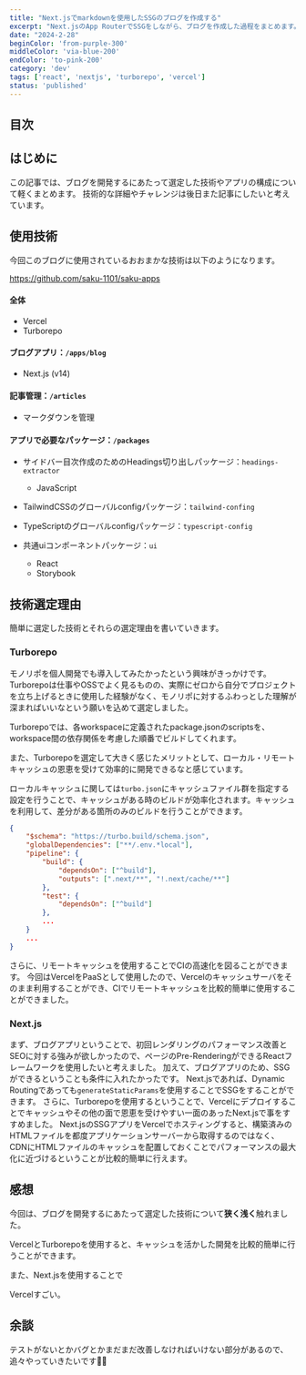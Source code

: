 ```yaml
---
title: "Next.jsでmarkdownを使用したSSGのブログを作成する"
excerpt: "Next.jsのApp RouterでSSGをしながら、ブログを作成した過程をまとめます。"
date: "2024-2-28"
beginColor: 'from-purple-300'
middleColor: 'via-blue-200'
endColor: 'to-pink-200'
category: 'dev'
tags: ['react', 'nextjs', 'turborepo', 'vercel']
status: 'published'
---
```

## 目次

## はじめに
この記事では、ブログを開発するにあたって選定した技術やアプリの構成について軽くまとめます。
技術的な詳細やチャレンジは後日また記事にしたいと考えています。

## 使用技術
今回このブログに使用されているおおまかな技術は以下のようになります。

https://github.com/saku-1101/saku-apps

#### 全体
- Vercel
- Turborepo

#### ブログアプリ：`/apps/blog`
- Next.js (v14)

#### 記事管理：`/articles`
- マークダウンを管理

#### アプリで必要なパッケージ：`/packages`
- サイドバー目次作成のためのHeadings切り出しパッケージ：`headings-extractor`
  - JavaScript
- TailwindCSSのグローバルconfigパッケージ：`tailwind-confing`

- TypeScriptのグローバルconfigパッケージ：`typescript-config`

- 共通uiコンポーネントパッケージ：`ui`
  - React
  - Storybook

## 技術選定理由
簡単に選定した技術とそれらの選定理由を書いていきます。

### Turborepo
モノリポを個人開発でも導入してみたかったという興味がきっかけです。
Turborepoは仕事やOSSでよく見るものの、実際にゼロから自分でプロジェクトを立ち上げるときに使用した経験がなく、モノリポに対するふわっとした理解が深まればいいなという願いを込めて選定しました。

Turborepoでは、各workspaceに定義されたpackage.jsonのscriptsを、workspace間の依存関係を考慮した順番でビルドしてくれます。

また、Turborepoを選定して大きく感じたメリットとして、ローカル・リモートキャッシュの恩恵を受けて効率的に開発できるなと感じています。

ローカルキャッシュに関しては`turbo.json`にキャッシュファイル群を指定する設定を行うことで、キャッシュがある時のビルドが効率化されます。キャッシュを利用して、差分がある箇所のみのビルドを行うことができます。

```json showLineNumbers {7} title="turbo.json"
{
    "$schema": "https://turbo.build/schema.json",
    "globalDependencies": ["**/.env.*local"],
    "pipeline": {
        "build": {
            "dependsOn": ["^build"],
            "outputs": [".next/**", "!.next/cache/**"]
        },
        "test": {
            "dependsOn": ["^build"]
        },
        ...
    }
    ...
}
```
さらに、リモートキャッシュを使用することでCIの高速化を図ることができます。
今回はVercelをPaaSとして使用したので、Vercelのキャッシュサーバをそのまま利用することができ、CIでリモートキャッシュを比較的簡単に使用することができました。

### Next.js
まず、ブログアプリということで、初回レンダリングのパフォーマンス改善とSEOに対する強みが欲しかったので、ページのPre-RenderingができるReactフレームワークを使用したいと考えました。
加えて、ブログアプリのため、SSGができるということも条件に入れたかったです。
Next.jsであれば、Dynamic Routingであっても`generateStaticParams`を使用することでSSGをすることができます。
さらに、Turborepoを使用するということで、Vercelにデプロイすることでキャッシュやその他の面で恩恵を受けやすい一面のあったNext.jsで事をすすめました。
Next.jsのSSGアプリをVercelでホスティングすると、構築済みのHTMLファイルを都度アプリケーションサーバーから取得するのではなく、CDNにHTMLファイルのキャッシュを配置しておくことでパフォーマンスの最大化に近づけるということが比較的簡単に行えます。

## 感想
今回は、ブログを開発するにあたって選定した技術について**狭く浅く**触れました。

VercelとTurborepoを使用すると、キャッシュを活かした開発を比較的簡単に行うことができます。

また、Next.jsを使用することで

Vercelすごい。

## 余談
テストがないとかバグとかまだまだ改善しなければいけない部分があるので、追々やっていきたいです🤸🏻

